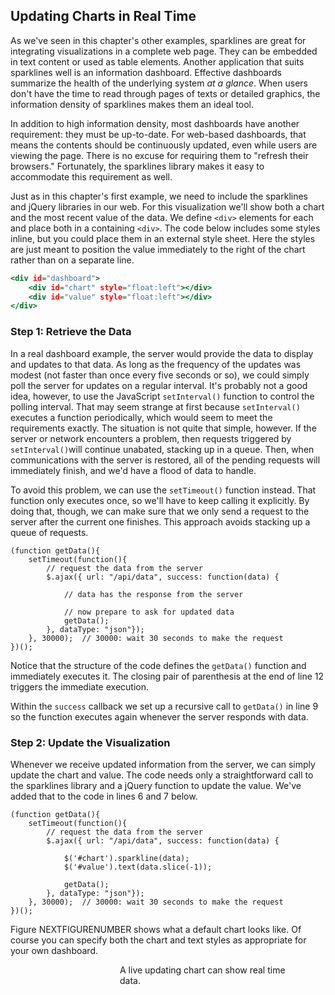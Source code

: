 ## Updating Charts in Real Time

As we've seen in this chapter's other examples, sparklines are great for integrating visualizations in a complete web page. They can be embedded in text content or used as table elements. Another application that suits sparklines well is an information dashboard. Effective dashboards summarize the health of the underlying system _at a glance_. When users don't have the time to read through pages of texts or detailed graphics, the information density of sparklines makes them an ideal tool.

In addition to high information density, most dashboards have another requirement: they must be up-to-date. For web-based dashboards, that means the contents should be continuously updated, even while users are viewing the page. There is no excuse for requiring them to "refresh their browsers." Fortunately, the sparklines library makes it easy to accommodate this requirement as well.

Just as in this chapter's first example, we need to include the sparklines and jQuery libraries in our web. For this visualization we'll show both a chart and the most recent value of the data. We define `<div>` elements for each and place both in a containing `<div>`. The code below includes some styles inline, but you could place them in an external style sheet. Here the styles are just meant to position the value immediately to the right of the chart rather than on a separate line.

``` {.html .numberLines}
<div id="dashboard">
    <div id="chart" style="float:left"></div>
    <div id="value" style="float:left"></div>
</div>
```

### Step 1: Retrieve the Data

In a real dashboard example, the server would provide the data to display and updates to that data. As long as the frequency of the updates was modest (not faster than once every five seconds or so), we could simply poll the server for updates on a regular interval. It's probably not a good idea, however, to use the JavaScript `setInterval()` function to control the polling interval. That may seem strange at first because `setInterval()` executes a function periodically, which would seem to meet the requirements exactly. The situation is not quite that simple, however. If the server or network encounters a problem, then requests triggered by `setInterval()`will continue unabated, stacking up in a queue. Then, when communications with the server is restored, all of the pending requests will immediately finish, and we'd have a flood of data to handle.

To avoid this problem, we can use the `setTimeout()` function instead. That function only executes once, so we'll have to keep calling it explicitly. By doing that, though, we can make sure that we only send a request to the server after the current one finishes. This approach avoids stacking up a queue of requests.

``` {.javascript .numberLines data-line='12'}
(function getData(){
    setTimeout(function(){
        // request the data from the server
        $.ajax({ url: "/api/data", success: function(data) {

            // data has the response from the server

            // now prepare to ask for updated data
            getData();
        }, dataType: "json"});
    }, 30000);  // 30000: wait 30 seconds to make the request
})();
```

Notice that the structure of the code defines the `getData()` function and immediately executes it. The closing pair of parenthesis at the end of line 12 triggers the immediate execution.

Within the `success` callback we set up a recursive call to `getData()` in line 9 so the function executes again whenever the server responds with data.

### Step 2: Update the Visualization

Whenever we receive updated information from the server, we can simply update the chart and value. The code needs only a straightforward call to the sparklines library and a jQuery function to update the value. We've added that to the code in lines 6 and 7 below.

``` {.javascript .numberLines data-line='6,7'}
(function getData(){
    setTimeout(function(){
        // request the data from the server
        $.ajax({ url: "/api/data", success: function(data) {

            $('#chart').sparkline(data);
            $('#value').text(data.slice(-1));

            getData();
        }, dataType: "json"});
    }, 30000);  // 30000: wait 30 seconds to make the request
})();
```

Figure NEXTFIGURENUMBER shows what a default chart looks like. Of course you can specify both the chart and text styles as appropriate for your own dashboard.

<figure>
<div id="dashboard1">
<div id="chart" style="float:left;height:40px;width:135px"></div>
<div id="value" style="float:left;height:40px;font-size:22px;padding-top:5px;"></div>
</div>
<figcaption>A live updating chart can show real time data.</figcaption>
</figure>

<script>
;(function(){

    draw = function() {

        var mrefreshinterval = 500; // update display every 500ms
        var lastmousex=-1; 
        var lastmousey=-1;
        var lastmousetime;
        var mousetravel = 0;
        var mpoints = [0,0,0,0,0,0,0,0,0,0
                      ,0,0,0,0,0,0,0,0,0,0
                      ,0,0,0,0,0,0,0,0,0,0
                      ,0,0,0,0,0,0,0,0,0,0
                      ,0,0,0,0,0,0,0,0,0,0
                      ,0,0,0,0,0,0,0,0,0,0];
        var mpoints_max = 60;
        $('html').mousemove(function(e) {
            var mousex = e.pageX;
            var mousey = e.pageY;
            if (lastmousex > -1) {
                mousetravel += Math.max( Math.abs(mousex-lastmousex), Math.abs(mousey-lastmousey) );
            }
            lastmousex = mousex;
            lastmousey = mousey;
        });
        var mdraw = function() {
            var md = new Date();
            var timenow = md.getTime();
            if (lastmousetime && lastmousetime!=timenow) {
                var pps = Math.round(mousetravel / (timenow - lastmousetime) * 1000);
                mpoints.push(pps);
                if (mpoints.length > mpoints_max)
                    mpoints.splice(0,1);
                mousetravel = 0;
                $('#dashboard1 #chart')
                    .sparkline(mpoints, { 
                        width: mpoints.length*2, 
                        height: 30,
                        lineColor: chartStyles.color.secondaryDark,
                        fillColor: chartStyles.color.secondaryLightest,
                        spotColor: false,
                        minSpotColor: false,
                        maxSpotColor: false
                    });
                $('#dashboard1 #value').text(mpoints.slice(-1));
            }
            lastmousetime = timenow;
            setTimeout(mdraw, mrefreshinterval);
        }
        setTimeout(mdraw, mrefreshinterval); 

    };
    
    if (typeof contentLoaded != "undefined") {
        contentLoaded.done(draw);
    } else {
        window.addEventListener('load', draw);
    }

}());
</script>
